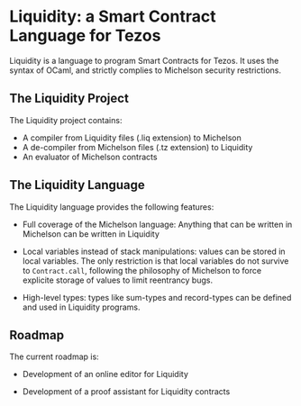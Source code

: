 Liquidity: a Smart Contract Language for Tezos
==============================================

Liquidity is a language to program Smart Contracts for Tezos. It uses
the syntax of OCaml, and strictly complies to Michelson security
restrictions.

The Liquidity Project
---------------------

The Liquidity project contains:
* A compiler from Liquidity files (.liq extension) to Michelson
* A de-compiler from Michelson files (.tz extension) to Liquidity
* An evaluator of Michelson contracts

The Liquidity Language
----------------------

The Liquidity language provides the following features:

* Full coverage of the Michelson language: Anything that can be written in
  Michelson can be written in Liquidity

* Local variables instead of stack manipulations: values can be stored
  in local variables. The only restriction is that local variables do
  not survive to `Contract.call`, following the philosophy of Michelson
  to force explicite storage of values to limit reentrancy bugs.

* High-level types: types like sum-types and record-types can be defined
  and used in Liquidity programs.

Roadmap
-------

The current roadmap is:

* Development of an online editor for Liquidity

* Development of a proof assistant for Liquidity contracts

